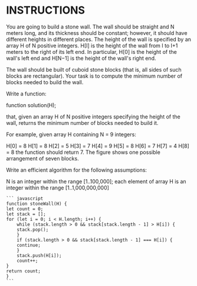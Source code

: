 # INSTRUCTIONS

You are going to build a stone wall. The wall should be straight and N meters long, and its thickness should be constant; however, it should have different heights in different places. The height of the wall is specified by an array H of N positive integers. H[I] is the height of the wall from I to I+1 meters to the right of its left end. In particular, H[0] is the height of the wall's left end and H[N−1] is the height of the wall's right end.

The wall should be built of cuboid stone blocks (that is, all sides of such blocks are rectangular). Your task is to compute the minimum number of blocks needed to build the wall.

Write a function:

function solution(H);

that, given an array H of N positive integers specifying the height of the wall, returns the minimum number of blocks needed to build it.

For example, given array H containing N = 9 integers:

  H[0] = 8    H[1] = 8    H[2] = 5
  H[3] = 7    H[4] = 9    H[5] = 8
  H[6] = 7    H[7] = 4    H[8] = 8
the function should return 7. The figure shows one possible arrangement of seven blocks.



Write an efficient algorithm for the following assumptions:

N is an integer within the range [1..100,000];
each element of array H is an integer within the range [1..1,000,000,000]

    ``` javascript
    function stoneWall(H) {
    let count = 0;
    let stack = [];
    for (let i = 0; i < H.length; i++) {
        while (stack.length > 0 && stack[stack.length - 1] > H[i]) {
        stack.pop();
        }
        if (stack.length > 0 && stack[stack.length - 1] === H[i]) {
        continue;
        }
        stack.push(H[i]);
        count++;
    }
    return count;
    }
    ```